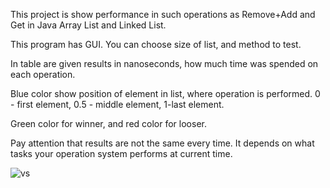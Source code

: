 This project is show performance in such operations as Remove+Add and Get in Java Array List and Linked List.

This program has GUI. You can choose size of list, and method to test.

In table are given results in nanoseconds, how much time was spended on each operation.

Blue color show position of element in list, where operation is performed. 0 - first element, 0.5 - middle element, 1-last element.

Green color for winner, and red color for looser.

Pay attention that results are not the same every time. It depends on what tasks your operation system performs at current time.

![vs](https://user-images.githubusercontent.com/45999929/197525338-c9fb098f-d8d2-49d1-95a4-d322c9a810ba.png)
